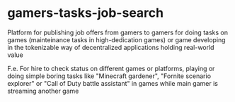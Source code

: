 # gamers-tasks-job-search
Platform for publishing job offers from gamers to gamers for doing tasks on games (mainteinance tasks in high-dedication games) or game developing in the tokenizable way of decentralized applications holding real-world value

F.e. For hire to check status on different games or platforms, playing or doing simple boring tasks like "Minecraft gardener", "Fornite scenario explorer" or "Call of Duty battle assistant" in games while main gamer is streaming another game
